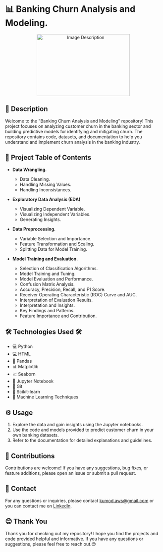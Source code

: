 <h1>📊 Banking Churn Analysis and Modeling.</h1>
<p align="center">
  <img src="https://m.economictimes.com/thumb/msid-100281493,width-1200,height-900,resizemode-4,imgsize-14062/banks-request-rbi-for-more-time-for-new-loan-provisioning-system.jpg" alt="Image Description" width="300" height="200">
</p>
 
<h2>📝 Description</h2>
Welcome to the "Banking Churn Analysis and Modeling" repository! This project focuses on analyzing customer churn in the banking sector and building predictive models for identifying and mitigating churn. The repository contains code, datasets, and documentation to help you understand and implement churn analysis in the banking industry.


<h2>📝 Project Table of Contents</h2>

* **Data Wrangling.**
    * Data Cleaning.
    * Handling Missing Values.
    * Handling Inconsistances.
  
    
* **Exploratory Data Analysis (EDA)**
    * Visualizing Dependent Variable.
    * Visualizing Independent Variables.
    * Generating Insights.
    
    
* **Data Preprocessing.**
    * Variable Selection and Importance.
    * Feature Transformation and Scaling.
    * Splitting Data for Model Training.

    
* **Model Training and Evaluation.**
    * Selection of Classification Algorithms.
    * Model Training and Tuning.
    * Model Evaluation and Performance.
    * Confusion Matrix Analysis.
    * Accuracy, Precision, Recall, and F1 Score.
    * Receiver Operating Characteristic (ROC) Curve and AUC.
    * Interpretation of Evaluation Results.
    * Interpretation and Insights.
    * Key Findings and Patterns.
    * Feature Importance and Contribution.


<h2>🛠️ Technologies Used 🛠️</h2>
  <ul>
    <li>💻 Python</li>
    <li>💻 HTML </li>
    <li>🐼 Pandas</li>
    <li>📊 Matplotlib</li>
    <li>📈 Seaborn</li>
    <li>📓 Jupyter Notebook</li>
    <li>🔗 Git</li>
    <li>🤖 Scikit-learn</li>
    <li>🧠 Machine Learning Techniques</li>
  </ul>
 


## ⚙️ Usage

1. Explore the data and gain insights using the Jupyter notebooks.
2. Use the code and models provided to predict customer churn in your own banking datasets.
3. Refer to the documentation for detailed explanations and guidelines.

## 👥 Contributions

Contributions are welcome! If you have any suggestions, bug fixes, or feature additions, please open an issue or submit a pull request.


## 📧 Contact

For any questions or inquiries, please contact [kumod.aws@gmail.com](mailto:kumod.aws@gmail.com) or you can contact me on [LinkedIn](https://www.linkedin.com/in/kumod-sharma/).

<h2>😊 Thank You</h2>
<p>Thank you for checking out my repository! I hope you find the projects and code provided helpful and informative. If you have any questions or suggestions, please feel free to reach out.😊</p>
